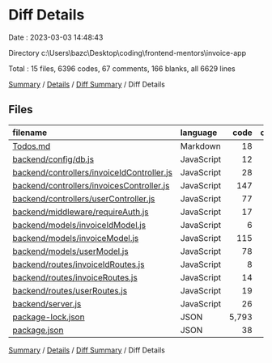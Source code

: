# Diff Details

Date : 2023-03-03 14:48:43

Directory c:\\Users\\bazc\\Desktop\\coding\\frontend-mentors\\invoice-app

Total : 15 files,  6396 codes, 67 comments, 166 blanks, all 6629 lines

[Summary](results.md) / [Details](details.md) / [Diff Summary](diff.md) / Diff Details

## Files
| filename | language | code | comment | blank | total |
| :--- | :--- | ---: | ---: | ---: | ---: |
| [Todos.md](/Todos.md) | Markdown | 18 | 14 | 27 | 59 |
| [backend/config/db.js](/backend/config/db.js) | JavaScript | 12 | 0 | 3 | 15 |
| [backend/controllers/invoiceIdController.js](/backend/controllers/invoiceIdController.js) | JavaScript | 28 | 2 | 6 | 36 |
| [backend/controllers/invoicesController.js](/backend/controllers/invoicesController.js) | JavaScript | 147 | 22 | 39 | 208 |
| [backend/controllers/userController.js](/backend/controllers/userController.js) | JavaScript | 77 | 13 | 22 | 112 |
| [backend/middleware/requireAuth.js](/backend/middleware/requireAuth.js) | JavaScript | 17 | 1 | 5 | 23 |
| [backend/models/invoiceIdModel.js](/backend/models/invoiceIdModel.js) | JavaScript | 6 | 0 | 3 | 9 |
| [backend/models/invoiceModel.js](/backend/models/invoiceModel.js) | JavaScript | 115 | 0 | 6 | 121 |
| [backend/models/userModel.js](/backend/models/userModel.js) | JavaScript | 78 | 7 | 19 | 104 |
| [backend/routes/invoiceIdRoutes.js](/backend/routes/invoiceIdRoutes.js) | JavaScript | 8 | 0 | 5 | 13 |
| [backend/routes/invoiceRoutes.js](/backend/routes/invoiceRoutes.js) | JavaScript | 14 | 0 | 8 | 22 |
| [backend/routes/userRoutes.js](/backend/routes/userRoutes.js) | JavaScript | 19 | 3 | 10 | 32 |
| [backend/server.js](/backend/server.js) | JavaScript | 26 | 5 | 11 | 42 |
| [package-lock.json](/package-lock.json) | JSON | 5,793 | 0 | 1 | 5,794 |
| [package.json](/package.json) | JSON | 38 | 0 | 1 | 39 |

[Summary](results.md) / [Details](details.md) / [Diff Summary](diff.md) / Diff Details